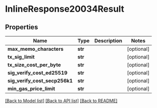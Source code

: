 # InlineResponse20034Result

## Properties
Name | Type | Description | Notes
------------ | ------------- | ------------- | -------------
**max_memo_characters** | **str** |  | [optional] 
**tx_sig_limit** | **str** |  | [optional] 
**tx_size_cost_per_byte** | **str** |  | [optional] 
**sig_verify_cost_ed25519** | **str** |  | [optional] 
**sig_verify_cost_secp256k1** | **str** |  | [optional] 
**min_gas_price_limit** | **str** |  | [optional] 

[[Back to Model list]](../README.md#documentation-for-models) [[Back to API list]](../README.md#documentation-for-api-endpoints) [[Back to README]](../README.md)


